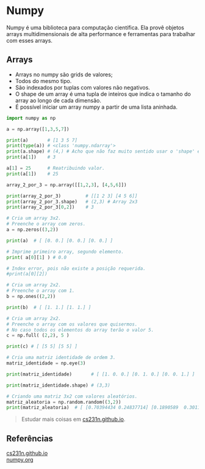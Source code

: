 # Numpy  

Numpy é uma biblioteca para computação científica. 
Ela provê objetos arrays multidimensionais de alta performance e ferramentas para trabalhar com esses arrays.  

## Arrays  

- Arrays no numpy são grids de valores;  
- Todos do mesmo tipo.  
- São indexados por tuplas com valores não negativos.  
- O shape de um array é uma tupla de inteiros que indica o tamanho do array ao longo de cada dimensão.  
- É possível iniciar um array numpy a partir de uma lista aninhada.  
   
```py
import numpy as np

a = np.array([1,3,5,7])

print(a)       # [1 3 5 7]
print(type(a)) # <class 'numpy.ndarray'>
print(a.shape) # (4,) # Acho que não faz muito sentido usar o 'shape' em matriz de uma dimensão.
print(a[1])    # 3

a[1] = 25      # Reatribuindo valor.
print(a[1])    # 25

array_2_por_3 = np.array([[1,2,3], [4,5,6]])

print(array_2_por_3)         # [[1 2 3] [4 5 6]]    
print(array_2_por_3.shape)   # (2,3) # Array 2x3
print(array_2_por_3[0,2])    # 3
```   
  
 ```py
 # Cria um array 3x2.
# Preenche o array com zeros.
a = np.zeros((3,2))

print(a)  # [ [0. 0.] [0. 0.] [0. 0.] ]

# Imprime primeiro array, segundo elemento.
print( a[0][1] ) # 0.0

# Index error, pois não existe a posição requerida.
#print(a[0][2])
 ```  
   
 ```py
# Cria um array 2x2.
# Preenche o array com 1.
b = np.ones((2,2))

print(b)  # [ [1. 1.] [1. 1.] ]
 ```  
  
```py
# Cria um array 2x2.
# Preenche o array com os valores que quisermos.
# No caso todos os elementos do array terão o valor 5.
c = np.full( (2,2), 5 )

print(c) # [ [5 5] [5 5] ]
```  
  
```py
# Cria uma matriz identidade de ordem 3.
matriz_identidade = np.eye(3)

print(matriz_identidade)       # [ [1. 0. 0.] [0. 1. 0.] [0. 0. 1.] ]

print(matriz_identidade.shape) # (3,3)
```  
  
 ```py
# Criando uma matriz 3x2 com valores aleatórios.
matriz_aleatoria = np.random.random((3,2))
print(matriz_aleatoria)  # [ [0.70394434 0.24837714] [0.1890589  0.30119754] [0.59894015 0.70585995] ]
 ```  
   
> Estudar mais coisas em [cs231n.github.io](http://cs231n.github.io/python-numpy-tutorial/#python).  
  
  
## Referências  

[cs231n.github.io](http://cs231n.github.io/python-numpy-tutorial/#python)  
[numpy.org](https://www.numpy.org)  

